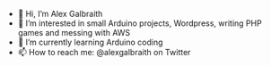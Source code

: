 - 👋 Hi, I’m Alex Galbraith
- 👀 I’m interested in small Arduino projects, Wordpress, writing PHP games and messing with AWS
- 🌱 I’m currently learning Arduino coding
- 📫 How to reach me: @alexgalbraith on Twitter

<!---
alexgalbraith/alexgalbraith is a ✨ special ✨ repository because its `README.md` (this file) appears on your GitHub profile.
You can click the Preview link to take a look at your changes.
--->
